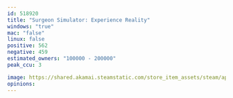 ```yaml
---
id: 518920
title: "Surgeon Simulator: Experience Reality"
windows: "true"
mac: "false"
linux: false
positive: 562
negative: 459
estimated_owners: "100000 - 200000"
peak_ccu: 3

image: https://shared.akamai.steamstatic.com/store_item_assets/steam/apps/518920/header.jpg?t=1726238943
opinions:
---
```

